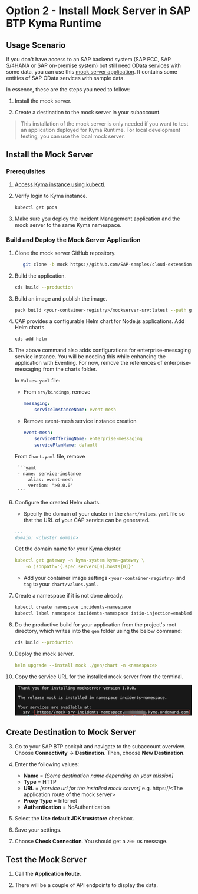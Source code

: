 # Option 2 - Install Mock Server in SAP BTP Kyma Runtime

## Usage Scenario

If you don't have access to an SAP backend system (SAP ECC, SAP S/4HANA or SAP on-premise system) but still need OData services with some data, you can use this [mock server application](https://github.com/SAP-samples/cloud-extension-ecc-business-process/blob/mock/README.md). It contains some entities of SAP OData services with sample data.

In essence, these are the steps you need to follow:
1. Install the mock server. 

2. Create a destination to the mock server in your subaccount.

> This installation of the mock server is only needed if you want to test an application deployed for Kyma Runtime. For local development testing, you can use the local mock server. 

## Install the Mock Server

### Prerequisites

1. [Access Kyma instance using kubectl](https://help.sap.com/docs/btp/sap-business-technology-platform/access-kyma-instance-using-kubectl?locale=244dbc262b5c4d37a42cfd7405e4719e.html).

2. Verify login to Kyma instance.

    ```bash
    kubectl get pods
    ```

3. Make sure you deploy the Incident Management application and the mock server to the same Kyma namespace.

### Build and Deploy the Mock Server Application

1. Clone the mock server GitHub repository.

   ```bash
      git clone -b mock https://github.com/SAP-samples/cloud-extension-ecc-business-process.git
   ```

2. Build the application.

    ```bash
    cds build --production
    ```

3. Build an image and publish the image.

    ```bash
    pack build <your-container-registry>/mockserver-srv:latest --path gen/srv --builder paketobuildpacks/builder-jammy-base --publish
    ```

4. CAP provides a configurable Helm chart for Node.js applications. Add Helm charts.

    ```bash
    cds add helm
    ```

5. The above command also adds configurations for enterprise-messaging service instance. You will be needing this while enhancing the application with Eventing. For now, remove the references of enterprise-messaging from the charts folder.

   In `Values.yaml` file:
   
   - From `srv/bindings`, remove
   
        ```yaml
        messaging:
            serviceInstanceName: event-mesh
        ```

   - Remove event-mesh service instance creation

        ```yaml
        event-mesh:
            serviceOfferingName: enterprise-messaging
            servicePlanName: default
        ```

    From `Chart.yaml` file, remove
        
        ```yaml
        - name: service-instance
            alias: event-mesh
            version: ">0.0.0"
        ```

6. Configure the created Helm charts.

    - Specify the domain of your cluster in the `chart/values.yaml` file so that the URL of your CAP service can be generated.

    ```yaml
    ...
    domain: <cluster domain>
    ```

    Get the domain name for your Kyma cluster. 

    ```yaml
    kubectl get gateway -n kyma-system kyma-gateway \
        -o jsonpath='{.spec.servers[0].hosts[0]}'
    ```

    - Add your container image settings `<your-container-registry>` and `tag` to your `chart/values.yaml`.

7. Create a namespace if it is not done already.

   ```sh
   kubectl create namespace incidents-namespace
   kubectl label namespace incidents-namespace istio-injection=enabled
   ```

8. Do the productive build for your application from the project's root directory, which writes into the `gen` folder using the below command:

    ```sh
    cds build --production
    ```
    
9. Deploy the mock server.

    ```yaml
    helm upgrade --install mock ./gen/chart -n <namespace>
    ```   

8. Copy the service URL for the installed mock server from the terminal.

    ![kyma api url](./images/kyma-api.png)

## Create Destination to Mock Server

3. Go to your SAP BTP cockpit and navigate to the subaccount overview. Choose **Connectivity** &rarr; **Destination**. Then, choose **New Destination**. 
  1. Enter the following values:

      * **Name** = *[Some destination name depending on your mission]*
      * **Type** = HTTP
      * **URL** = *[service url for the installed mock server]* e.g. https://\<The application route of the mock server\>
      * **Proxy Type** = Internet
      * **Authentication** = NoAuthentication

  2. Select the **Use default JDK truststore** checkbox.

  3. Save your settings.

4. Choose **Check Connection**. You should get a `200 OK` message.

## Test the Mock Server

1. Call the **Application Route**.

2. There will be a couple of API endpoints to display the data.
